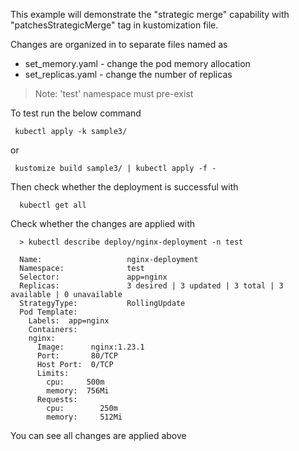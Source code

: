 This example will demonstrate the "strategic merge" capability with "patchesStrategicMerge" tag in kustomization file.

Changes are organized in to separate files named as 
* set_memory.yaml - change the pod memory allocation
* set_replicas.yaml - change the number of replicas

> Note: 'test' namespace must pre-exist

To test run the below command
```
 kubectl apply -k sample3/
```
or 
```
 kustomize build sample3/ | kubectl apply -f -
```

Then check whether the deployment is successful with
```
  kubectl get all
```

Check whether the changes are applied with
```
  > kubectl describe deploy/nginx-deployment -n test

  Name:                   nginx-deployment
  Namespace:              test
  Selector:               app=nginx
  Replicas:               3 desired | 3 updated | 3 total | 3 available | 0 unavailable
  StrategyType:           RollingUpdate
  Pod Template:
    Labels:  app=nginx
    Containers:
    nginx:
      Image:      nginx:1.23.1
      Port:       80/TCP
      Host Port:  0/TCP
      Limits:
        cpu:     500m
        memory:  756Mi
      Requests:
        cpu:        250m
        memory:     512Mi
```
You can see all changes are applied above